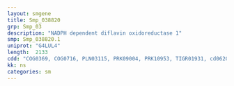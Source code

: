 ```yaml
---
layout: smgene
title: Smp_038820
grp: Smp_03
description: "NADPH dependent diflavin oxidoreductase 1"
smp: Smp_038820.1
uniprot: "G4LUL4"
length:  2133
cdd: "COG0369, COG0716, PLN03115, PRK09004, PRK10953, TIGR01931, cd06207, cl00438, cl06868, cl19189, pfam00258, pfam00667"
kk: ns
categories: sm
---
```

